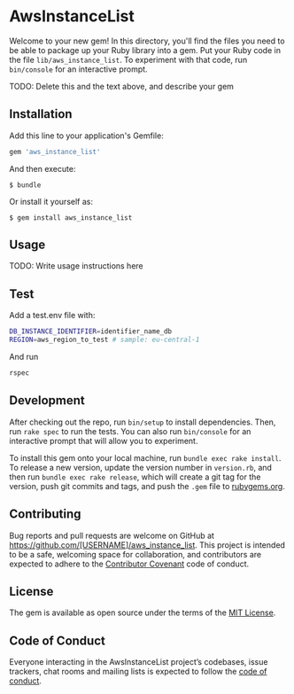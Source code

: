 # AwsInstanceList

Welcome to your new gem! In this directory, you'll find the files you need to be able to package up your Ruby library into a gem. Put your Ruby code in the file `lib/aws_instance_list`. To experiment with that code, run `bin/console` for an interactive prompt.

TODO: Delete this and the text above, and describe your gem

## Installation

Add this line to your application's Gemfile:

```ruby
gem 'aws_instance_list'
```

And then execute:

    $ bundle

Or install it yourself as:

    $ gem install aws_instance_list

## Usage

TODO: Write usage instructions here

## Test
Add a test.env file with:

```bash
DB_INSTANCE_IDENTIFIER=identifier_name_db
REGION=aws_region_to_test # sample: eu-central-1

```

And run

```bash
rspec
```
## Development

After checking out the repo, run `bin/setup` to install dependencies. Then, run `rake spec` to run the tests. You can also run `bin/console` for an interactive prompt that will allow you to experiment.

To install this gem onto your local machine, run `bundle exec rake install`. To release a new version, update the version number in `version.rb`, and then run `bundle exec rake release`, which will create a git tag for the version, push git commits and tags, and push the `.gem` file to [rubygems.org](https://rubygems.org).

## Contributing

Bug reports and pull requests are welcome on GitHub at https://github.com/[USERNAME]/aws_instance_list. This project is intended to be a safe, welcoming space for collaboration, and contributors are expected to adhere to the [Contributor Covenant](http://contributor-covenant.org) code of conduct.

## License

The gem is available as open source under the terms of the [MIT License](https://opensource.org/licenses/MIT).

## Code of Conduct

Everyone interacting in the AwsInstanceList project’s codebases, issue trackers, chat rooms and mailing lists is expected to follow the [code of conduct](https://github.com/[USERNAME]/aws_instance_list/blob/master/CODE_OF_CONDUCT.md).
